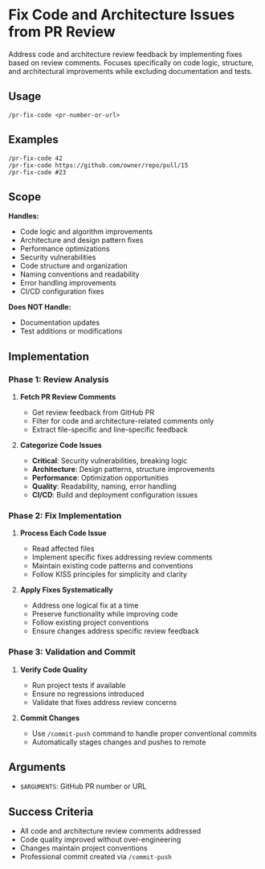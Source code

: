 # Fix Code and Architecture Issues from PR Review

Address code and architecture review feedback by implementing fixes based on review comments. Focuses specifically on code logic, structure, and architectural improvements while excluding documentation and tests.

## Usage

```
/pr-fix-code <pr-number-or-url>
```

## Examples

```
/pr-fix-code 42
/pr-fix-code https://github.com/owner/repo/pull/15
/pr-fix-code #23
```

## Scope

**Handles:**
- Code logic and algorithm improvements
- Architecture and design pattern fixes
- Performance optimizations
- Security vulnerabilities
- Code structure and organization
- Naming conventions and readability
- Error handling improvements
- CI/CD configuration fixes

**Does NOT Handle:**
- Documentation updates
- Test additions or modifications

## Implementation

### Phase 1: Review Analysis
1. **Fetch PR Review Comments**
   - Get review feedback from GitHub PR
   - Filter for code and architecture-related comments only
   - Extract file-specific and line-specific feedback

2. **Categorize Code Issues**
   - **Critical**: Security vulnerabilities, breaking logic
   - **Architecture**: Design patterns, structure improvements
   - **Performance**: Optimization opportunities
   - **Quality**: Readability, naming, error handling
   - **CI/CD**: Build and deployment configuration issues

### Phase 2: Fix Implementation
1. **Process Each Code Issue**
   - Read affected files
   - Implement specific fixes addressing review comments
   - Maintain existing code patterns and conventions
   - Follow KISS principles for simplicity and clarity

2. **Apply Fixes Systematically**
   - Address one logical fix at a time
   - Preserve functionality while improving code
   - Follow existing project conventions
   - Ensure changes address specific review feedback

### Phase 3: Validation and Commit
1. **Verify Code Quality**
   - Run project tests if available
   - Ensure no regressions introduced
   - Validate that fixes address review concerns

2. **Commit Changes**
   - Use `/commit-push` command to handle proper conventional commits
   - Automatically stages changes and pushes to remote

## Arguments

- `$ARGUMENTS`: GitHub PR number or URL

## Success Criteria

- All code and architecture review comments addressed
- Code quality improved without over-engineering
- Changes maintain project conventions
- Professional commit created via `/commit-push`